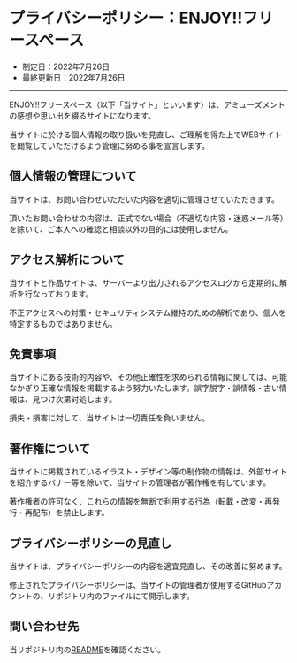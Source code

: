# プライバシーポリシー：ENJOY!!フリースペース

- 制定日：2022年7月26日
- 最終更新日：2022年7月26日
 
 ---
 
ENJOY!!フリースペース（以下「当サイト」といいます）は、アミューズメントの感想や思い出を綴るサイトになります。

当サイトに於ける個人情報の取り扱いを見直し、ご理解を得た上でWEBサイトを閲覧していただけるよう管理に努める事を宣言します。


## 個人情報の管理について

当サイトは、お問い合わせいただいた内容を適切に管理させていただきます。

頂いたお問い合わせの内容は、正式でない場合（不適切な内容・迷惑メール等）を除いて、ご本人への確認と相談以外の目的には使用しません。


## アクセス解析について

当サイトと作品サイトは、サーバーより出力されるアクセスログから定期的に解析を行なっております。

不正アクセスへの対策・セキュリティシステム維持のための解析であり、個人を特定するものではありません。


## 免責事項

当サイトにある技術的内容や、その他正確性を求められる情報に関しては、可能なかぎり正確な情報を掲載するよう努力いたします。誤字脱字・誤情報・古い情報は、見つけ次第対処します。

損失・損害に対して、当サイトは一切責任を負いません。


## 著作権について

当サイトに掲載されているイラスト・デザイン等の制作物の情報は、外部サイトを紹介するバナー等を除いて、当サイトの管理者が著作権を有しています。

著作権者の許可なく、これらの情報を無断で利用する行為（転載・改変・再発行・再配布）を禁止します。


## プライバシーポリシーの見直し

当サイトは、プライバシーポリシーの内容を適宜見直し、その改善に努めます。

修正されたプライバシーポリシーは、当サイトの管理者が使用するGitHubアカウントの、リポジトリ内のファイルにて開示します。


## 問い合わせ先

当リポジトリ内の[README](https://github.com/east-or-est/02__privacy)を確認ください。
